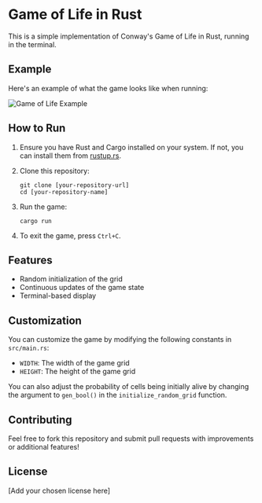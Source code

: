 # Game of Life in Rust

This is a simple implementation of Conway's Game of Life in Rust, running in the terminal.

## Example

Here's an example of what the game looks like when running:

![Game of Life Example](gol.gif)

## How to Run

1. Ensure you have Rust and Cargo installed on your system. If not, you can install them from [rustup.rs](https://rustup.rs/).

2. Clone this repository:
   ```
   git clone [your-repository-url]
   cd [your-repository-name]
   ```

3. Run the game:
   ```
   cargo run
   ```

4. To exit the game, press `Ctrl+C`.

## Features

- Random initialization of the grid
- Continuous updates of the game state
- Terminal-based display

## Customization

You can customize the game by modifying the following constants in `src/main.rs`:
- `WIDTH`: The width of the game grid
- `HEIGHT`: The height of the game grid

You can also adjust the probability of cells being initially alive by changing the argument to `gen_bool()` in the `initialize_random_grid` function.

## Contributing

Feel free to fork this repository and submit pull requests with improvements or additional features!

## License

[Add your chosen license here]